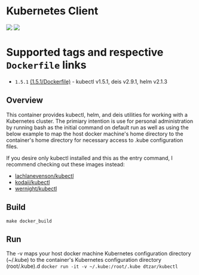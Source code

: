 # Kubernetes Client

[![](https://images.microbadger.com/badges/image/dtzar/kubectl.svg)](https://microbadger.com/images/dtzar/kubectl "Get your own image badge on microbadger.com")
[![](https://images.microbadger.com/badges/version/dtzar/kubectl.svg)](https://microbadger.com/images/dtzar/kubectl "Get your own version badge on microbadger.com")

# Supported tags and respective `Dockerfile` links

* `1.5.1`    [(1.5.1/Dockerfile)](https://github.com/dtzar/kubectl/blob/1.5.1/Dockerfile) - kubectl v1.5.1, deis v2.9.1, helm v2.1.3

## Overview

This container provides kubectl, helm, and deis utilities for working with a Kubernetes cluster.  The primiary intention is use for personal administration by running bash as the initial command on default run as well as using the below example to map the host docker machine's home directory to the container's home directory for necessary access to .kube configuration files.

If you desire only kubectl installed and this as the entry command, I recommend checking out these images instead:
* [lachlanevenson/kubectl](https://hub.docker.com/r/lachlanevenson/k8s-kubectl/)
* [kodaii/kubectl](https://hub.docker.com/r/koudaiii/kubectl/)
* [wernight/kubectl](https://hub.docker.com/r/wernight/kubectl/)

## Build

`make docker_build`

## Run

The -v maps your host docker machine Kubernetes configuration directory (~/.kube) to the container's Kubernetes configuration directory (root/.kube).d
`docker run -it -v ~/.kube:/root/.kube dtzar/kubectl`
